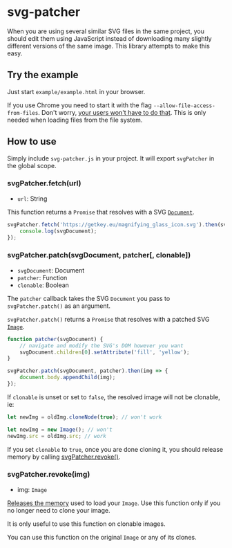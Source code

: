 # svg-patcher

When you are using several similar SVG files in the same project, you should edit them using JavaScript instead of downloading many slightly different versions of the same image.
This library attempts to make this easy.

## Try the example

Just start `example/example.html` in your browser.

If you use Chrome you need to start it with the flag `--allow-file-access-from-files`. Don't worry, [your users won't have to do that](http://www.chrome-allow-file-access-from-file.com/). This is only needed when loading files from the file system.

## How to use

Simply include `svg-patcher.js` in your project.
It will export `svgPatcher` in the global scope.

### svgPatcher.fetch(url)

* `url`: String

This function returns a `Promise` that resolves with a SVG [`Document`](https://developer.mozilla.org/en-US/docs/Web/API/Document).

```javascript
svgPatcher.fetch('https://getkey.eu/magnifying_glass_icon.svg').then(svgDocument => {
	console.log(svgDocument);
});
```

### svgPatcher.patch(svgDocument, patcher[, clonable])

* `svgDocument`: Document
* `patcher`: Function
* `clonable`: Boolean

The `patcher` callback takes the SVG `Document` you pass to `svgPatcher.patch()` as an argument.

`svgPatcher.patch()` returns a `Promise` that resolves with a patched SVG [`Image`](https://developer.mozilla.org/en-US/docs/Web/API/HTMLImageElement).

```javascript
function patcher(svgDocument) {
	// navigate and modify the SVG's DOM however you want
	svgDocument.children[0].setAttribute('fill', 'yellow');
}

svgPatcher.patch(svgDocument, patcher).then(img => {
	document.body.appendChild(img);
});
```

If `clonable` is unset or set to `false`, the resolved image will not be clonable, ie:

```javascript
let newImg = oldImg.cloneNode(true); // won't work

let newImg = new Image(); // won't
newImg.src = oldImg.src; // work
```

If you set `clonable` to `true`, once you are done cloning it, you should release memory by calling [svgPatcher.revoke()](#svgpatcherrevokeimg).

### svgPatcher.revoke(img)

* img: `Image`

[Releases the memory](https://developer.mozilla.org/en-US/docs/Web/API/URL/revokeObjectURL) used to load your `Image`. Use this function only if you no longer need to clone your image.

It is only useful to use this function on clonable images.

You can use this function on the original `Image` or any of its clones.
